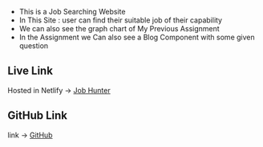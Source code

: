 - This is a Job Searching Website
- In This Site : user can find their suitable job of their capability
- We can also see the graph chart of My Previous Assignment
- In the Assignment we Can also see a Blog Component with some given question

## Live Link

Hosted in Netlify -> [Job Hunter](https://elaborate-phoenix-d7977a.netlify.app/)

## GitHub Link

link -> [GitHub](https://github.com/Porgramming-Hero-web-course/b7a9-career-hub-arshadrahman02)
